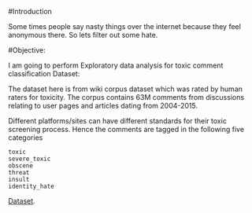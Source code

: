 
#Introduction

Some times people say nasty things over the internet because they feel anonymous there. So lets filter out some hate.

#Objective:

I am going to perform Exploratory data analysis for toxic comment classification
Dataset:

The dataset here is from wiki corpus dataset which was rated by human raters for toxicity. The corpus contains 63M comments from discussions relating to user pages and articles dating from 2004-2015.

Different platforms/sites can have different standards for their toxic screening process. Hence the comments are tagged in the following five categories

    toxic
    severe_toxic
    obscene
    threat
    insult
    identity_hate

[Dataset](https://figshare.com/articles/Wikipedia_Talk_Labels_Toxicity/4563973).

